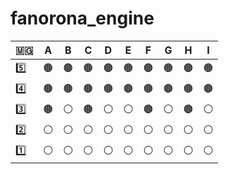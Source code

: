 # fanorona_engine

| 🇲🇬     | A| B| C| D| E| F| G| H| I|
|--------|--|--|--|--|--|--|--|--|--|
|:five:  |🟤|🟤|🟤|🟤|🟤|🟤|🟤|🟤|🟤|
|:four:  |🟤|🟤|🟤|🟤|🟤|🟤|🟤|🟤|🟤|
|:three: |🟤|⚪|🟤|⚪|⚪|🟤|⚪|🟤|⚪|
|:two:   |⚪|⚪|⚪|⚪|⚪|⚪|⚪|⚪|⚪|
|:one:   |⚪|⚪|⚪|⚪|⚪|⚪|⚪|⚪|⚪|